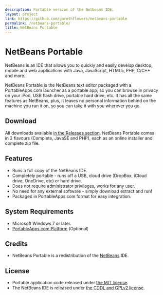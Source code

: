 ```yaml
---
description: Portable version of the Netbeans IDE.
layout: project
link: https://github.com/garethflowers/netbeans-portable
permalink: /netbeans-portable/
title: NetBeans Portable
---
```


# NetBeans Portable

NetBeans is an IDE that allows you to quickly and easily develop desktop, mobile
and web applications with Java, JavaScript, HTML5, PHP, C/C++ and more.

NetBeans Portable is the NetBeans text editor packaged with a PortableApps.com
launcher as a portable app, so you can browse in privacy on your iPod, USB flash
drive, portable hard drive, etc. It has all the same features as NetBeans, plus,
it leaves no personal information behind on the machine you run it on, so you
can take it with you wherever you go.

## Download
All downloads available [in the Releases section][1]. NetBeans Portable comes in
3 flavours (Complete, JavaSE and PHP), each as an online installer and complete
zip file.

 [1]: https://github.com/garethflowers/netbeans-portable/releases/latest

## Features
* Runs a full copy of the NetBeans IDE.
* Completely portable - runs off a USB, cloud drive (DropBox, iCloud drive,
  OneDrive, etc) or hard drive.
* Does not require administrator privileges, works for any user.
* No need for any external software - simply download extract and run!
* Packaged in PortableApps.com format for easy integration.

## System Requirements

* Microsoft Windows 7 or later.
* [PortableApps.com Platform][2] (Optional)

 [2]: http://portableapps.com/download

## Credits

* NetBeans Portable is a redistribution of the [NetBeans][3] IDE.

 [3]: https://netbeans.org/

## License

* Portable application code released under [the MIT license][4].
* The NetBeans IDE is released under [the CDDL and GPLv2 license][5].

 [4]: https://raw.githubusercontent.com/garethflowers/netbeans-portable/master/LICENSE
 [5]: https://netbeans.org/about/legal/license.html
